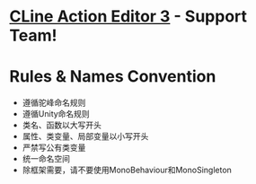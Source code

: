 # [CLine Action Editor 3](https://assetstore.unity.com/packages/tools/game-toolkits/cline-action-editor-3-207096) - Support Team!

# Rules & Names Convention
- 遵循驼峰命名规则
- 遵循Unity命名规则
- 类名、函数以大写开头
- 属性、类变量、局部变量以小写开头
- 严禁写公有类变量
- 统一命名空间
- 除框架需要，请不要使用MonoBehaviour和MonoSingleton
